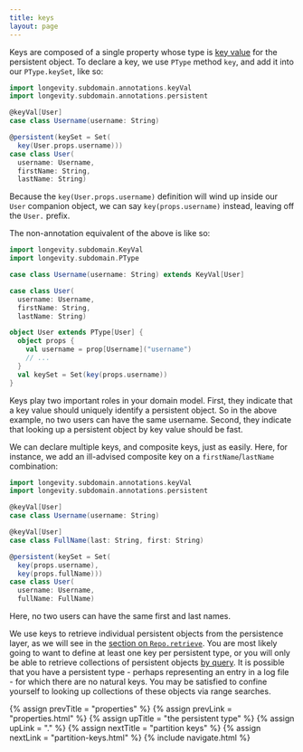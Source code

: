 ```yaml
---
title: keys
layout: page
---
```


Keys are composed of a single property whose type is [key
value](../subdomain/key-values.html) for the persistent object. To declare a
key, we use `PType` method `key`, and add it into our `PType.keySet`,
like so:

```scala
import longevity.subdomain.annotations.keyVal
import longevity.subdomain.annotations.persistent

@keyVal[User]
case class Username(username: String)

@persistent(keySet = Set(
  key(User.props.username)))
case class User(
  username: Username,
  firstName: String,
  lastName: String)
```

Because the `key(User.props.username)` definition will wind up inside
our `User` companion object, we can say `key(props.username)`
instead, leaving off the `User.` prefix.

The non-annotation equivalent of the above is like so:

```scala
import longevity.subdomain.KeyVal
import longevity.subdomain.PType

case class Username(username: String) extends KeyVal[User]

case class User(
  username: Username,
  firstName: String,
  lastName: String)

object User extends PType[User] {
  object props {
    val username = prop[Username]("username")
    // ...
  }
  val keySet = Set(key(props.username))
}
```

Keys play two important roles in your domain model. First, they
indicate that a key value should uniquely identify a persistent
object. So in the above example, no two users can have the same
username. Second, they indicate that looking up a persistent object by
key value should be fast.

We can declare multiple keys, and composite keys, just as
easily. Here, for instance, we add an ill-advised composite key on a
`firstName`/`lastName` combination:

```scala
import longevity.subdomain.annotations.keyVal
import longevity.subdomain.annotations.persistent

@keyVal[User]
case class Username(username: String)

@keyVal[User]
case class FullName(last: String, first: String)

@persistent(keySet = Set(
  key(props.username),
  key(props.fullName)))
case class User(
  username: Username,
  fullName: FullName)
```

Here, no two users can have the same first and last names.

We use keys to retrieve individual persistent objects from the
persistence layer, as we will see in the [section on
`Repo.retrieve`](../repo/retrieve.html). You are most likely
going to want to define at least one key per persistent type, or you
will only be able to retrieve collections of persistent objects [by
query](../query/retrieve-by.html). It is possible that you have a persistent
type - perhaps representing an entry in a log file - for which there
are no natural keys. You may be satisfied to confine yourself to
looking up collections of these objects via range searches.

{% assign prevTitle = "properties" %}
{% assign prevLink = "properties.html" %}
{% assign upTitle = "the persistent type" %}
{% assign upLink = "." %}
{% assign nextTitle = "partition keys" %}
{% assign nextLink = "partition-keys.html" %}
{% include navigate.html %}

